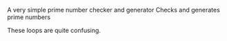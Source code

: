 A very simple prime number checker and generator
Checks and generates prime numbers

These loops are quite confusing.
